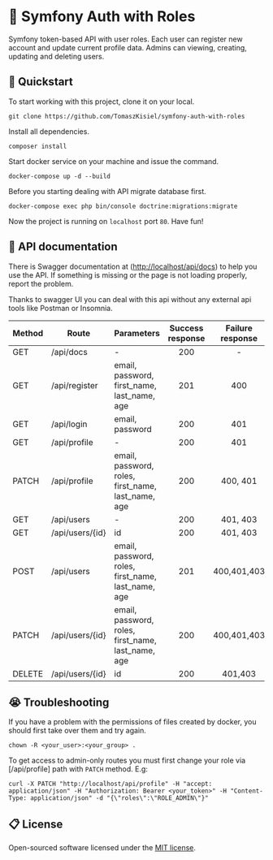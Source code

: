 # :lock_with_ink_pen: Symfony Auth with Roles

Symfony token-based API with user roles. Each user can register
new account and update current profile data. Admins can viewing, 
creating, updating and deleting users. 

## :rabbit: Quickstart

To start working with this project, clone it on your local.

```
git clone https://github.com/TomaszKisiel/symfony-auth-with-roles
```

Install all dependencies.

```
composer install
```

Start docker service on your machine and issue the command.

```
docker-compose up -d --build
```

Before you starting dealing with API migrate database first.

```
docker-compose exec php bin/console doctrine:migrations:migrate
```

Now the project is running on ```localhost``` port ```80```. Have fun!

## :memo: API documentation

There is Swagger documentation at ([http://localhost/api/docs](http://localhost/api/docs)) to help 
you use the API. If something is missing or the page is not loading properly, report the problem.

Thanks to swagger UI you can deal with this api without any external api tools like 
Postman or Insomnia.

| Method | Route | Parameters | Success response | Failure response
|-------------|---|---| :---: | :---: |
| GET | /api/docs | - | 200 | - |
| GET | /api/register | email, password, first_name, last_name, age | 201 | 400 |
| GET | /api/login | email, password | 200 | 401 |
| GET | /api/profile | - | 200 | 401 |
| PATCH | /api/profile | email, password, roles, first_name, last_name, age | 200 | 400, 401 |
| GET | /api/users | - | 200 | 401, 403 |
| GET | /api/users/{id} | id | 200 | 401, 403 |
| POST | /api/users | email, password, roles, first_name, last_name, age | 201 | 400,401,403 |
| PATCH | /api/users/{id} | email, password, roles, first_name, last_name, age | 200 | 400,401,403 |
| DELETE | /api/users/{id} | id | 200 | 401,403 |

## :sob: Troubleshooting

If you have a problem with the permissions of files created by
docker, you should first take over them and try again.

```
chown -R <your_user>:<your_group> .
```

To get access to admin-only routes you must first change your role 
via [/api/profile] path with ```PATCH``` method. E.g:

```
curl -X PATCH "http://localhost/api/profile" -H "accept: application/json" -H "Authorization: Bearer <your_token>" -H "Content-Type: application/json" -d "{\"roles\":\"ROLE_ADMIN\"}"
```

## :clipboard: License

Open-sourced software licensed under the [MIT license](https://opensource.org/licenses/MIT).
